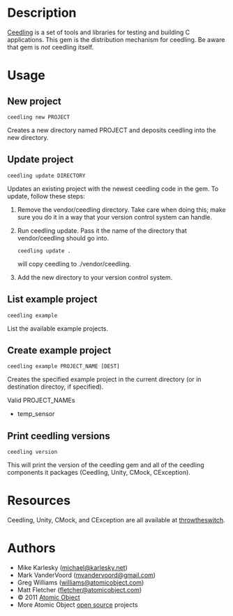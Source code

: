 Description
===========
[Ceedling](http://throwtheswitch.org/) is a set of tools and libraries for testing and building C applications. This gem is the distribution mechanism for ceedling. Be aware that gem is *not* ceedling itself.

Usage
=====

New project
-----------

    ceedling new PROJECT

Creates a new directory named PROJECT and deposits ceedling into the new directory.

Update project
--------------

    ceedling update DIRECTORY

Updates an existing project with the newest ceedling code in the gem. To update, follow these steps:

1. Remove the vendor/ceedling directory. Take care when doing this; make sure you do it in a way that your version control system can handle.
1. Run ceedling update. Pass it the name of the directory that vendor/ceedling should go into.

    `ceedling update .`

   will copy ceedling to ./vendor/ceedling.
1. Add the new directory to your version control system.

List example project
--------------------

    ceedling example

List the available example projects.

Create example project
----------------------

    ceedling example PROJECT_NAME [DEST]

Creates the specified example project in the current directory (or in destination directoy, if specified).

Valid PROJECT_NAMEs

* temp_sensor

Print ceedling versions
-----------------------

    ceedling version

This will print the version of the ceedling gem and all of the ceedling components it packages (Ceedling, Unity, CMock, CException).

Resources
=========
Ceedling, Unity, CMock, and CException are all available at [throwtheswitch](http://throwtheswitch.org/).

Authors
=======
* Mike Karlesky (michael@karlesky.net)
* Mark VanderVoord (mvandervoord@gmail.com)
* Greg Williams (williams@atomicobject.com)
* Matt Fletcher (fletcher@atomicobject.com)
* © 2011 [Atomic Object](http://www.atomicobject.com/)
* More Atomic Object [open source](http://www.atomicobject.com/pages/Software+Commons) projects
